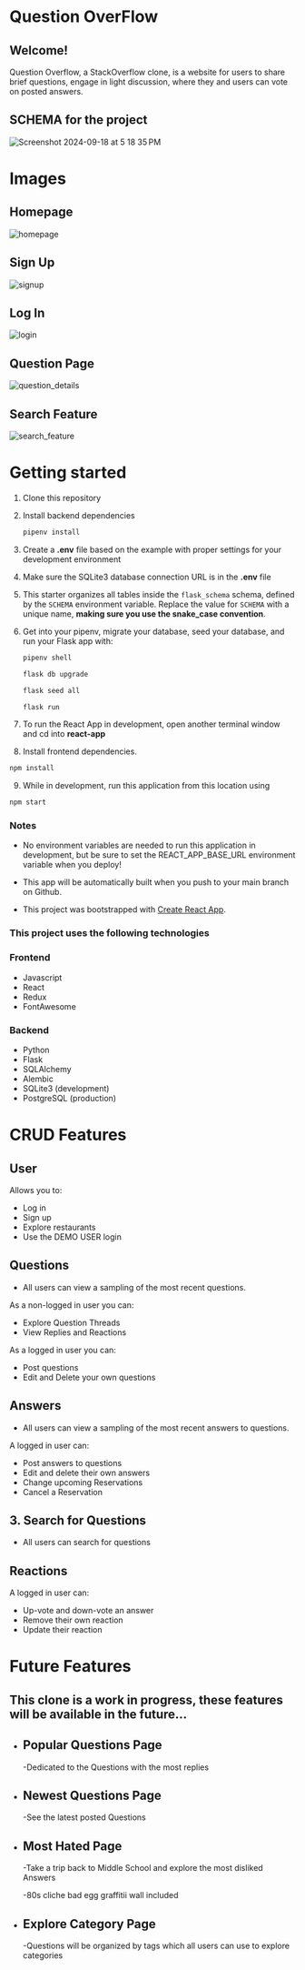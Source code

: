 # Question OverFlow

## Welcome!

Question Overflow, a StackOverflow clone, is a website for users to share brief questions, engage in light discussion, where they and users can vote on posted answers.

## SCHEMA for the project
![Screenshot 2024-09-18 at 5 18 35 PM](https://github.com/user-attachments/assets/02bdcbfc-098f-4bd1-aeb9-1fa727c05b66)


# Images

## Homepage
![homepage](react-app/src/imageAssets/READMEimages/:homepage.png)
## Sign Up
![signup](react-app/src/imageAssets/READMEimages/signUp.png)
## Log In
![login](react-app/src/imageAssets/READMEimages/logIn.png)
## Question Page
![question_details](react-app/src/imageAssets/READMEimages/questionDetails.png)
## Search Feature
![search_feature](react-app/src/imageAssets/READMEimages/searchFeature.png)

# Getting started
1. Clone this repository

2. Install backend dependencies

      ```bash
      pipenv install
      ```

3. Create a **.env** file based on the example with proper settings for your
   development environment

4. Make sure the SQLite3 database connection URL is in the **.env** file

5. This starter organizes all tables inside the `flask_schema` schema, defined
   by the `SCHEMA` environment variable.  Replace the value for
   `SCHEMA` with a unique name, **making sure you use the snake_case
   convention**.

6. Get into your pipenv, migrate your database, seed your database, and run your Flask app with:

   ```bash
   pipenv shell
   ```

   ```bash
   flask db upgrade
   ```

   ```bash
   flask seed all
   ```

   ```bash
   flask run
   ```

7. To run the React App in development, open another terminal window and cd into **react-app**
8. Install frontend dependencies.
```bash
npm install
```

9. While in development, run this application from this location using
```bash
npm start
````

### Notes
   - No environment variables are needed to run this application in development, but be sure to set the REACT_APP_BASE_URL environment variable when you deploy!

   - This app will be automatically built when you push to your main branch on Github.

   - This project was bootstrapped with [Create React App](https://github.com/facebook/create-react-app).


### This project uses the following technologies
### Frontend
* Javascript
* React
* Redux
* FontAwesome
### Backend
* Python
* Flask
* SQLAlchemy
* Alembic
* SQLite3 (development)
* PostgreSQL (production)

# CRUD Features

## User
Allows you to:
   - Log in
   - Sign up
   - Explore restaurants
   - Use the DEMO USER login

## Questions
   - All users can view a sampling of the most recent questions.

As a non-logged in user you can:
   - Explore Question Threads
   - View Replies and Reactions

As a logged in user you can:
   - Post questions
   - Edit and Delete your own questions

## Answers
   - All users can view a sampling of the most recent answers to questions.

A logged in user can:
 - Post answers to questions
 - Edit and delete their own answers
 - Change upcoming Reservations
 - Cancel a Reservation

 ## 3. Search for Questions

- All users can search for questions

## Reactions
A logged in user can:
 - Up-vote and down-vote an answer
 - Remove their own reaction
 - Update their reaction


# Future Features

## This clone is a work in progress, these features will be available in the future...

- ## Popular Questions Page
   -Dedicated to the Questions with the most replies
- ## Newest Questions Page
   -See the latest posted Questions
- ## Most Hated Page
   -Take a trip back to Middle School and explore the most disliked Answers

   -80s cliche bad egg graffitii wall included
- ## Explore Category Page
   -Questions will be organized by tags which all users can use to explore categories
